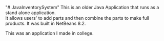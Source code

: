 "# JavaInventorySystem" 
This is an older Java Application that runs as a stand alone application.  
It allows users' to add parts and then combine the parts to make full products. 
It was built in NetBeans 8.2.

This was an application I made in college.
